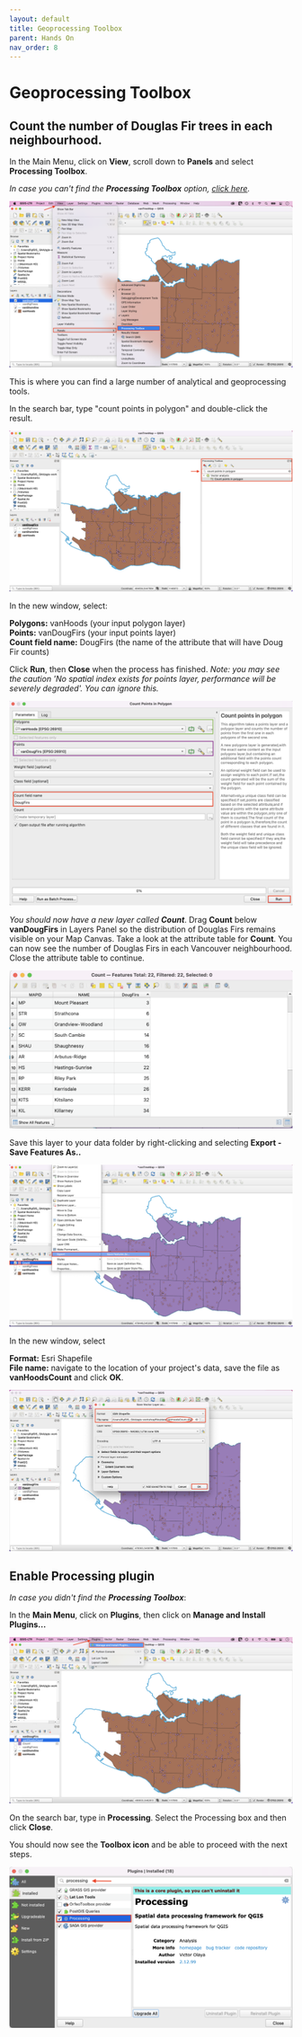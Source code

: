 ```yaml
---
layout: default
title: Geoprocessing Toolbox
parent: Hands On
nav_order: 8
---
```


# Geoprocessing Toolbox

## Count the number of Douglas Fir trees in each neighbourhood.
In the Main Menu, click on **View**, scroll down to **Panels** and select **Processing Toolbox**.

*In case you can't find the **Processing Toolbox** option, [click here](https://ubc-library-rc.github.io/gis-intro-qgis/content/geoprocessing-toolbox.html#enable-processing-plugin).*

![View Panel toolbox](view-panel-processing-toolbox_20220519.png)

This is where you can find a large number of analytical and geoprocessing tools. 

In the search bar, type "count points in polygon" and double-click the result.

![Search Processing Toolbox](count-points-in-polygon_20220519.png)

In the new window, select:

**Polygons:** vanHoods (your input polygon layer)   
**Points:** vanDougFirs (your input points layer)   
**Count field name:** DougFirs (the name of the attribute that will have Doug Fir counts)

Click **Run**, then **Close** when the process has finished. *Note: you may see the caution 'No spatial index exists for points layer, performance will be severely degraded'. You can ignore this.*

![Polygons Points and Count field name](polygons-points-countfield-name_20220519.png)

*You should now have a new layer called **Count***. Drag **Count** below **vanDougFirs** in Layers Panel so the distribution of Douglas Firs remains visible on your Map Canvas. Take a look at the attribute table for **Count**. You can now see the number of Douglas Firs in each Vancouver neighbourhood. Close the attribute table to continue. 

![Count attribute table](count-attribute-table_20220519.png)

Save this layer to your data folder by right-clicking and selecting **Export - Save Features As..**

![Save count feature](count-save-feature-as_20220519.png)

In the new window, select

**Format:** Esri Shapefile    
**File name:** navigate to the location of your project's data, save the file as **vanHoodsCount** and click **OK**. 

![vanHoodsCount data](vanHoodsCount-save-feature_20220519.png)

## Enable Processing plugin

*In case you didn't find the **Processing Toolbox***:

In the **Main Menu**, click on **Plugins**, then click on **Manage and Install Plugins...**

![Manage and install plugings](add-plugins_20220519.png)

On the search bar, type in **Processing**. Select the Processing box and then click **Close**.

You should now see the **Toolbox icon** and be able to proceed with the next steps.

![Toolbox icon](Processing-toolbox-icon_20220519.png)

